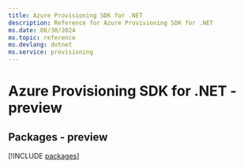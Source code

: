 ```yaml
---
title: Azure Provisioning SDK for .NET
description: Reference for Azure Provisioning SDK for .NET
ms.date: 08/30/2024
ms.topic: reference
ms.devlang: dotnet
ms.service: provisioning
---
```

# Azure Provisioning SDK for .NET - preview
## Packages - preview
[!INCLUDE [packages](provisioning-index.md)]